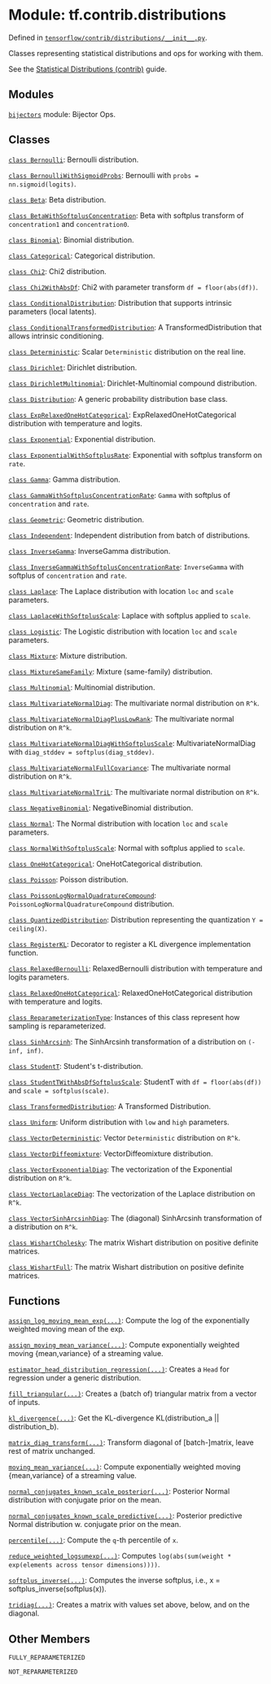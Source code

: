 <div itemscope itemtype="http://developers.google.com/ReferenceObject">
<meta itemprop="name" content="tf.contrib.distributions" />
<meta itemprop="property" content="FULLY_REPARAMETERIZED"/>
<meta itemprop="property" content="NOT_REPARAMETERIZED"/>
</div>

# Module: tf.contrib.distributions



Defined in [`tensorflow/contrib/distributions/__init__.py`](https://www.tensorflow.org/code/tensorflow/contrib/distributions/__init__.py).

Classes representing statistical distributions and ops for working with them.

See the [Statistical Distributions (contrib)](../../../../api_guides/python/contrib.distributions.md) guide.

## Modules

[`bijectors`](../../tf/contrib/distributions/bijectors.md) module: Bijector Ops.

## Classes

[`class Bernoulli`](../../tf/distributions/Bernoulli.md): Bernoulli distribution.

[`class BernoulliWithSigmoidProbs`](../../tf/contrib/distributions/BernoulliWithSigmoidProbs.md): Bernoulli with `probs = nn.sigmoid(logits)`.

[`class Beta`](../../tf/distributions/Beta.md): Beta distribution.

[`class BetaWithSoftplusConcentration`](../../tf/contrib/distributions/BetaWithSoftplusConcentration.md): Beta with softplus transform of `concentration1` and `concentration0`.

[`class Binomial`](../../tf/contrib/distributions/Binomial.md): Binomial distribution.

[`class Categorical`](../../tf/distributions/Categorical.md): Categorical distribution.

[`class Chi2`](../../tf/contrib/distributions/Chi2.md): Chi2 distribution.

[`class Chi2WithAbsDf`](../../tf/contrib/distributions/Chi2WithAbsDf.md): Chi2 with parameter transform `df = floor(abs(df))`.

[`class ConditionalDistribution`](../../tf/contrib/distributions/ConditionalDistribution.md): Distribution that supports intrinsic parameters (local latents).

[`class ConditionalTransformedDistribution`](../../tf/contrib/distributions/ConditionalTransformedDistribution.md): A TransformedDistribution that allows intrinsic conditioning.

[`class Deterministic`](../../tf/contrib/distributions/Deterministic.md): Scalar `Deterministic` distribution on the real line.

[`class Dirichlet`](../../tf/distributions/Dirichlet.md): Dirichlet distribution.

[`class DirichletMultinomial`](../../tf/distributions/DirichletMultinomial.md): Dirichlet-Multinomial compound distribution.

[`class Distribution`](../../tf/distributions/Distribution.md): A generic probability distribution base class.

[`class ExpRelaxedOneHotCategorical`](../../tf/contrib/distributions/ExpRelaxedOneHotCategorical.md): ExpRelaxedOneHotCategorical distribution with temperature and logits.

[`class Exponential`](../../tf/distributions/Exponential.md): Exponential distribution.

[`class ExponentialWithSoftplusRate`](../../tf/contrib/distributions/ExponentialWithSoftplusRate.md): Exponential with softplus transform on `rate`.

[`class Gamma`](../../tf/distributions/Gamma.md): Gamma distribution.

[`class GammaWithSoftplusConcentrationRate`](../../tf/contrib/distributions/GammaWithSoftplusConcentrationRate.md): `Gamma` with softplus of `concentration` and `rate`.

[`class Geometric`](../../tf/contrib/distributions/Geometric.md): Geometric distribution.

[`class Independent`](../../tf/contrib/distributions/Independent.md): Independent distribution from batch of distributions.

[`class InverseGamma`](../../tf/contrib/distributions/InverseGamma.md): InverseGamma distribution.

[`class InverseGammaWithSoftplusConcentrationRate`](../../tf/contrib/distributions/InverseGammaWithSoftplusConcentrationRate.md): `InverseGamma` with softplus of `concentration` and `rate`.

[`class Laplace`](../../tf/distributions/Laplace.md): The Laplace distribution with location `loc` and `scale` parameters.

[`class LaplaceWithSoftplusScale`](../../tf/contrib/distributions/LaplaceWithSoftplusScale.md): Laplace with softplus applied to `scale`.

[`class Logistic`](../../tf/contrib/distributions/Logistic.md): The Logistic distribution with location `loc` and `scale` parameters.

[`class Mixture`](../../tf/contrib/distributions/Mixture.md): Mixture distribution.

[`class MixtureSameFamily`](../../tf/contrib/distributions/MixtureSameFamily.md): Mixture (same-family) distribution.

[`class Multinomial`](../../tf/distributions/Multinomial.md): Multinomial distribution.

[`class MultivariateNormalDiag`](../../tf/contrib/distributions/MultivariateNormalDiag.md): The multivariate normal distribution on `R^k`.

[`class MultivariateNormalDiagPlusLowRank`](../../tf/contrib/distributions/MultivariateNormalDiagPlusLowRank.md): The multivariate normal distribution on `R^k`.

[`class MultivariateNormalDiagWithSoftplusScale`](../../tf/contrib/distributions/MultivariateNormalDiagWithSoftplusScale.md): MultivariateNormalDiag with `diag_stddev = softplus(diag_stddev)`.

[`class MultivariateNormalFullCovariance`](../../tf/contrib/distributions/MultivariateNormalFullCovariance.md): The multivariate normal distribution on `R^k`.

[`class MultivariateNormalTriL`](../../tf/contrib/distributions/MultivariateNormalTriL.md): The multivariate normal distribution on `R^k`.

[`class NegativeBinomial`](../../tf/contrib/distributions/NegativeBinomial.md): NegativeBinomial distribution.

[`class Normal`](../../tf/distributions/Normal.md): The Normal distribution with location `loc` and `scale` parameters.

[`class NormalWithSoftplusScale`](../../tf/contrib/distributions/NormalWithSoftplusScale.md): Normal with softplus applied to `scale`.

[`class OneHotCategorical`](../../tf/contrib/distributions/OneHotCategorical.md): OneHotCategorical distribution.

[`class Poisson`](../../tf/contrib/distributions/Poisson.md): Poisson distribution.

[`class PoissonLogNormalQuadratureCompound`](../../tf/contrib/distributions/PoissonLogNormalQuadratureCompound.md): `PoissonLogNormalQuadratureCompound` distribution.

[`class QuantizedDistribution`](../../tf/contrib/distributions/QuantizedDistribution.md): Distribution representing the quantization `Y = ceiling(X)`.

[`class RegisterKL`](../../tf/distributions/RegisterKL.md): Decorator to register a KL divergence implementation function.

[`class RelaxedBernoulli`](../../tf/contrib/distributions/RelaxedBernoulli.md): RelaxedBernoulli distribution with temperature and logits parameters.

[`class RelaxedOneHotCategorical`](../../tf/contrib/distributions/RelaxedOneHotCategorical.md): RelaxedOneHotCategorical distribution with temperature and logits.

[`class ReparameterizationType`](../../tf/distributions/ReparameterizationType.md): Instances of this class represent how sampling is reparameterized.

[`class SinhArcsinh`](../../tf/contrib/distributions/SinhArcsinh.md): The SinhArcsinh transformation of a distribution on `(-inf, inf)`.

[`class StudentT`](../../tf/distributions/StudentT.md): Student's t-distribution.

[`class StudentTWithAbsDfSoftplusScale`](../../tf/contrib/distributions/StudentTWithAbsDfSoftplusScale.md): StudentT with `df = floor(abs(df))` and `scale = softplus(scale)`.

[`class TransformedDistribution`](../../tf/contrib/distributions/TransformedDistribution.md): A Transformed Distribution.

[`class Uniform`](../../tf/distributions/Uniform.md): Uniform distribution with `low` and `high` parameters.

[`class VectorDeterministic`](../../tf/contrib/distributions/VectorDeterministic.md): Vector `Deterministic` distribution on `R^k`.

[`class VectorDiffeomixture`](../../tf/contrib/distributions/VectorDiffeomixture.md): VectorDiffeomixture distribution.

[`class VectorExponentialDiag`](../../tf/contrib/distributions/VectorExponentialDiag.md): The vectorization of the Exponential distribution on `R^k`.

[`class VectorLaplaceDiag`](../../tf/contrib/distributions/VectorLaplaceDiag.md): The vectorization of the Laplace distribution on `R^k`.

[`class VectorSinhArcsinhDiag`](../../tf/contrib/distributions/VectorSinhArcsinhDiag.md): The (diagonal) SinhArcsinh transformation of a distribution on `R^k`.

[`class WishartCholesky`](../../tf/contrib/distributions/WishartCholesky.md): The matrix Wishart distribution on positive definite matrices.

[`class WishartFull`](../../tf/contrib/distributions/WishartFull.md): The matrix Wishart distribution on positive definite matrices.

## Functions

[`assign_log_moving_mean_exp(...)`](../../tf/contrib/distributions/assign_log_moving_mean_exp.md): Compute the log of the exponentially weighted moving mean of the exp.

[`assign_moving_mean_variance(...)`](../../tf/contrib/distributions/assign_moving_mean_variance.md): Compute exponentially weighted moving {mean,variance} of a streaming value.

[`estimator_head_distribution_regression(...)`](../../tf/contrib/distributions/estimator_head_distribution_regression.md): Creates a `Head` for regression under a generic distribution.

[`fill_triangular(...)`](../../tf/contrib/distributions/fill_triangular.md): Creates a (batch of) triangular matrix from a vector of inputs.

[`kl_divergence(...)`](../../tf/distributions/kl_divergence.md): Get the KL-divergence KL(distribution_a || distribution_b).

[`matrix_diag_transform(...)`](../../tf/contrib/distributions/matrix_diag_transform.md): Transform diagonal of [batch-]matrix, leave rest of matrix unchanged.

[`moving_mean_variance(...)`](../../tf/contrib/distributions/moving_mean_variance.md): Compute exponentially weighted moving {mean,variance} of a streaming value.

[`normal_conjugates_known_scale_posterior(...)`](../../tf/contrib/distributions/normal_conjugates_known_scale_posterior.md): Posterior Normal distribution with conjugate prior on the mean.

[`normal_conjugates_known_scale_predictive(...)`](../../tf/contrib/distributions/normal_conjugates_known_scale_predictive.md): Posterior predictive Normal distribution w. conjugate prior on the mean.

[`percentile(...)`](../../tf/contrib/distributions/percentile.md): Compute the `q`-th percentile of `x`.

[`reduce_weighted_logsumexp(...)`](../../tf/contrib/distributions/reduce_weighted_logsumexp.md): Computes `log(abs(sum(weight * exp(elements across tensor dimensions))))`.

[`softplus_inverse(...)`](../../tf/contrib/distributions/softplus_inverse.md): Computes the inverse softplus, i.e., x = softplus_inverse(softplus(x)).

[`tridiag(...)`](../../tf/contrib/distributions/tridiag.md): Creates a matrix with values set above, below, and on the diagonal.

## Other Members

`FULLY_REPARAMETERIZED`

`NOT_REPARAMETERIZED`

